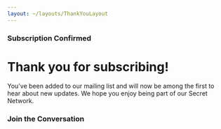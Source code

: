 ```yaml
---
layout: ~/layouts/ThankYouLayout
---
```


<text-banner>

### Subscription Confirmed

</text-banner>

<text-banner class="thank-you-banner">

# Thank you for subscribing!

You've been added to our mailing list and will now be among the first to hear about new updates. We hope you enjoy being part of our Secret Network.

</text-banner>

<slim-column class="join">

### Join the Conversation

</slim-column>

<card-holder columns="3">

<community-card name="Secret Forum" to="https://forum.scrt.network/" class="forum">

<template v-slot:icon>

<themed-image class="community-icon">

<g-image light light-colored src="../src/assets/community-icons/forum-black.svg"></g-image>

<g-image dark dark-colored src="../src/assets/community-icons/forum-white.svg"></g-image>

</themed-image>

</template>

</community-card>

<community-card name="Discord Chat" to="https://discord.com/invite/SJK32GY" class="discord">

<template v-slot:icon>

<themed-image class="community-icon">

<g-image light light-colored src="../src/assets/community-icons/discord-black.svg"></g-image>

<g-image dark dark-colored src="../src/assets/community-icons/discord-white.svg"></g-image>

</themed-image>

</template>

</community-card>

<community-card name="Telegram" to="https://t.me/SCRTCommunity" class="telegram">

<template v-slot:icon>

<themed-image class="community-icon">

<g-image light light-colored src="../src/assets/community-icons/telegram-black.svg"></g-image>

<g-image dark dark-colored src="../src/assets/community-icons/telegram-white.svg"></g-image>

</themed-image>

</template>

</community-card>

<community-card name="Twitter" to="https://twitter.com/SecretNetwork" class="twitter">

<template v-slot:icon>

<themed-image class="community-icon">

<g-image light light-colored src="../src/assets/community-icons/twitter-black.svg"></g-image>

<g-image dark dark-colored src="../src/assets/community-icons/twitter-white.svg"></g-image>

</themed-image>

</template>

</community-card>

<community-card name="YouTube Channel" to="https://www.youtube.com/channel/UCZPqj7h7mzjwuSfw_UWxQPw" class="youtube">

<template v-slot:icon>

<themed-image class="community-icon">

<g-image light light-colored src="../src/assets/community-icons/youtube-black.svg"></g-image>

<g-image dark dark-colored src="../src/assets/community-icons/youtube-white.svg"></g-image>

</themed-image>

</template>

</community-card>

<community-card name="Github Repository" to="https://github.com/SecretFoundation/SecretWebsite" class="github">

<template v-slot:icon>

<themed-image class="community-icon">

<g-image light light-colored src="../src/assets/community-icons/github-black.svg"></g-image>

<g-image dark dark-colored src="../src/assets/community-icons/github-white.svg"></g-image>

</themed-image>

</template>

</community-card>

</card-holder>

<style lang="scss">
.join {
    padding-top: rem(83px);
}
.community-card {
    &:hover {
        &.forum {
            background-color: $primary-orange-color;
        }
        &.discord {
            background-color: #7289DA;
        }
        &.telegram {
            background-color: #0085D3;
        }
        &.twitter {
            background-color: #1DA1F2;
        }
        &.youtube {
            background-color: #F00;
        }
        &.github {
            background-color: #24292E;
        }
        @include theme(dark dark-colored) {
            .community-card__icon {
                .themed-image {
                    img {
                        filter: invert(0);
                    }
                }
            }
        }
        @include theme(light light-colored) {
            .community-card__icon {
                .themed-image {
                    img {
                        filter: invert(1);
                    }
                }
            }
        }
        .community-card__name {
            h4 {
                color: white;
            }
        }
    }
}
</style>
